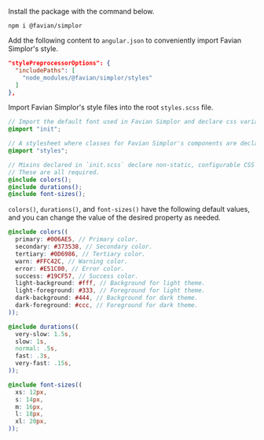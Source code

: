 Install the package with the command below.

```shell
npm i @favian/simplor
```

Add the following content to `angular.json` to conveniently import Favian Simplor's style.

```json
"stylePreprocessorOptions": {
  "includePaths": [
    "node_modules/@favian/simplor/styles"
  ]
},
```

Import Favian Simplor's style files into the root `styles.scss` file.

```scss
// Import the default font used in Favian Simplor and declare css variables.
@import "init";

// A stylesheet where classes for Favian Simplor's components are declared.
@import "styles";

// Mixins declared in `init.scss` declare non-static, configurable CSS variables.
// These are all required.
@include colors();
@include durations();
@include font-sizes();
```

`colors()`, `durations()`, and `font-sizes()` have the following default values, 
and you can change the value of the desired property as needed.

```scss
@include colors((
  primary: #006AE5, // Primary color.
  secondary: #373538, // Secondary color.
  tertiary: #0D6986, // Tertiary color.
  warn: #FFC42C, // Warning color.
  error: #E51C00, // Error color.
  success: #19CF57, // Success color.
  light-background: #fff, // Background for light theme.
  light-foreground: #333, // Foreground for light theme.
  dark-background: #444, // Background for dark theme.
  dark-foreground: #ccc, // Foreground for dark theme.
));

@include durations((
  very-slow: 1.5s,
  slow: 1s,
  normal: .5s,
  fast: .3s,
  very-fast: .15s,
));

@include font-sizes((
  xs: 12px,
  s: 14px,
  m: 16px,
  l: 18px,
  xl: 20px,
));
```
